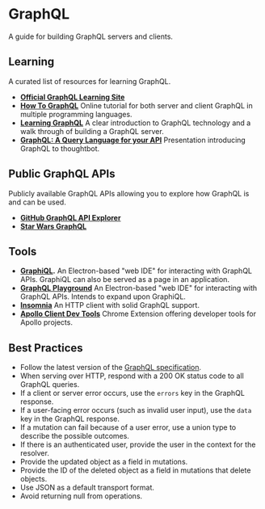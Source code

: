 # GraphQL

A guide for building GraphQL servers and clients.

## Learning

A curated list of resources for learning GraphQL.

- **[Official GraphQL Learning Site]**
- **[How To GraphQL]** Online tutorial for both server and client GraphQL in
  multiple programming languages.
- **[Learning GraphQL]** A clear introduction to GraphQL technology and a walk
  through of building a GraphQL server.
- **[GraphQL: A Query Language for your API]** Presentation introducing GraphQL
  to thoughtbot.

[official graphql learning site]: https://graphql.org/learn/
[how to graphql]: https://www.howtographql.com/
[learning graphql]: http://shop.oreilly.com/product/0636920137269.do
[graphql: a query language for your api]: https://www.dropbox.com/s/svqe68hpdiixf0g/presentation.pdf?dl=0

## Public GraphQL APIs

Publicly available GraphQL APIs allowing you to explore how GraphQL is and can
be used.

- **[GitHub GraphQL API Explorer]**
- **[Star Wars GraphQL]**

[github graphql api explorer]: https://developer.github.com/v4/explorer/
[star wars graphql]: https://graphql.org/swapi-graphql/

## Tools

- **[GraphiQL].** An Electron-based "web IDE" for interacting with GraphQL APIs.
  GraphiQL can also be served as a page in an application.
- **[GraphQL Playground]** An Electron-based "web IDE" for interacting with
  GraphQL APIs. Intends to expand upon GraphiQL.
- **[Insomnia]** An HTTP client with solid GraphQL support.
- **[Apollo Client Dev Tools]** Chrome Extension offering developer tools for
  Apollo projects.

[graphiql]: https://github.com/graphql/graphiql
[graphql playground]: https://github.com/prisma/graphql-playground
[insomnia]: https://insomnia.rest/
[apollo client dev tools]: https://www.apollographql.com/docs/react/features/developer-tooling

## Best Practices

- Follow the latest version of the [GraphQL specification].
- When serving over HTTP, respond with a 200 OK status code to all GraphQL
  queries.
- If a client or server error occurs, use the `errors` key in the GraphQL
  response.
- If a user-facing error occurs (such as invalid user input), use the `data` key
  in the GraphQL response.
- If a mutation can fail because of a user error, use a union type to describe
  the possible outcomes.
- If there is an authenticated user, provide the user in the context for the
  resolver.
- Provide the updated object as a field in mutations.
- Provide the ID of the deleted object as a field in mutations that delete
  objects.
- Use JSON as a default transport format.
- Avoid returning null from operations.

[graphql specification]: https://graphql.github.io/graphql-spec/
